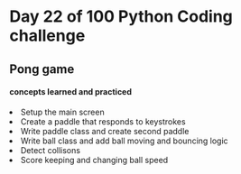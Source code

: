 <h1>Day 22 of 100 Python Coding challenge</h1>
<h2>Pong game</h2>
<h4> concepts learned and practiced</h4>
<li>Setup the main screen
<li>Create a paddle that responds to keystrokes
<li>Write paddle class and create second paddle
<li>Write ball class and add ball moving and bouncing logic
<li>Detect collisons
<li>Score keeping and changing ball speed
